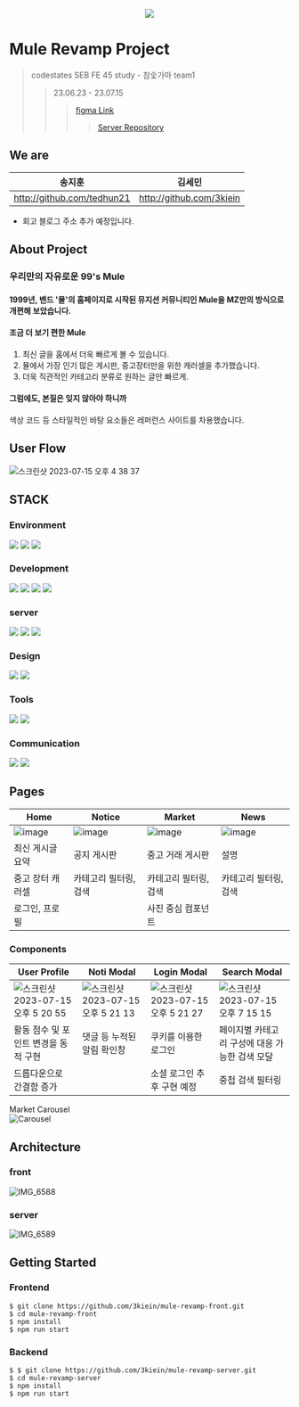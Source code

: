 <p align="center">
  <img src="https://github.com/3kiein/mule-revamp-front/assets/129928230/63c7c0f4-92f9-4379-bca9-314bbda73c1f" />
</p>

# Mule Revamp Project

> codestates SEB FE 45 study - 참숯가마 team1
>> 23.06.23 - 23.07.15
>>> [figma Link](https://www.figma.com/file/tTpOObaNAwFGg0De6oOgHB/mule?type=design&node-id=0%3A1&mode=design&t=WWYi6Kaen17lvYM3-1)
>>>> [Server Repository](https://github.com/3kiein/mule-revamp-server)

## We are
| 송지훈 | 김세민 |
| --- | --- |
| http://github.com/tedhun21 | http://github.com/3kiein |
+ 회고 블로그 주소 추가 예정입니다. 

## About Project

### 우리만의 자유로운 99's Mule

#### 1999년, 밴드 '뮬'의 홈페이지로 시작된 뮤지션 커뮤니티인 Mule을 MZ만의 방식으로 개편해 보았습니다.

#### 조금 더 보기 편한 Mule

1. 최신 글을 홈에서 더욱 빠르게 볼 수 있습니다.
2. 뮬에서 가장 인기 많은 게시판, 중고장터만을 위한 캐러셀을 추가했습니다.
3. 더욱 직관적인 카테고리 분류로 원하는 글만 빠르게.

#### 그럼에도, 본질은 잊지 않아야 하니까

색상 코드 등 스타일적인 바탕 요소들은 레퍼런스 사이트를 차용했습니다.

## User Flow
![스크린샷 2023-07-15 오후 4 38 37](https://github.com/3kiein/mule-revamp-front/assets/129928230/ba82a644-2d35-442a-b896-082cb6c99562)

## STACK

### Environment
<img src="https://img.shields.io/badge/Visual Studio Code-007ACC?style=for-the-badge&logo=visualstudiocode&logoColor=white">  <img src="https://img.shields.io/badge/git-F05032?style=for-the-badge&logo=git&logoColor=white"/>  <img src="https://img.shields.io/badge/git hub-181717?style=for-the-badge&logo=github&logoColor=white"/>

### Development
<img src="https://img.shields.io/badge/javascript-F7DF1E?style=for-the-badge&logo=javascript&logoColor=black">  <img src="https://img.shields.io/badge/react-61DAFB?style=for-the-badge&logo=react&logoColor=black">   <img src="https://img.shields.io/badge/react router-CA4245?style=for-the-badge&logo=reactrouter&logoColor=white"/>  <img src="https://img.shields.io/badge/axios-5A29E4?style=for-the-badge&logo=axios&logoColor=white"/>

### server
<img src="https://img.shields.io/badge/Node.js-339933?style=for-the-badge&logo=node.js&logoColor=white">  <img src="https://img.shields.io/badge/Nodemon-76D04B?style=for-the-badge&logo=nodemon&logoColor=white">  <img src="https://img.shields.io/badge/Express-000000?style=for-the-badge&logo=express&logoColor=white">

### Design
<img src="https://img.shields.io/badge/Figma-F24E1E?style=for-the-badge&logo=styledcomponents&logoColor=white"/>  <img src="https://img.shields.io/badge/styled components-DB7093?style=for-the-badge&logo=styledcomponents&logoColor=white"/>

### Tools
<img src="https://img.shields.io/badge/Prettier-F7B93E?style=for-the-badge&logo=prettier&logoColor=black">  <img src="https://img.shields.io/badge/ESLint-4B32C3?style=for-the-badge&logo=eslint&logoColor=white">

### Communication
<img src="https://img.shields.io/badge/Live Share-CCADF4?style=for-the-badge&logo=slideshare&logoColor=black">  <img src="https://img.shields.io/badge/Discord-5865F2?style=for-the-badge&logo=discord&logoColor=white">

## Pages

| Home | Notice | Market | News |
| --- | --- | --- | --- |
| ![image](https://github.com/3kiein/mule-revamp-front/assets/129928230/2be3d724-0a5a-487a-8e43-ed242a89bf47) | ![image](https://github.com/3kiein/mule-revamp-front/assets/129928230/af54f9d8-294a-4747-965d-3db02a755547) | ![image](https://github.com/3kiein/mule-revamp-front/assets/129928230/b4ab1d49-7562-4966-ac2e-5a57a6c291ed) | ![image](https://github.com/3kiein/mule-revamp-front/assets/129928230/815e1c72-4cc3-4a78-8e79-bd9e38c491f0) |
| 최신 게시글 요약 | 공지 게시판 | 중고 거래 게시판 | 설명 |
| 중고 장터 캐러셀 | 카테고리 필터링, 검색 | 카테고리 필터링, 검색 | 카테고리 필터링, 검색 |
| 로그인, 프로필 |  | 사진 중심 컴포넌트 |  |


### Components

| User Profile | Noti Modal | Login Modal | Search Modal |
| --- | --- | --- | --- |
| ![스크린샷 2023-07-15 오후 5 20 55](https://github.com/3kiein/mule-revamp-front/assets/129928230/9dd6acf6-01c7-4723-a486-c9c9bf748f30) | ![스크린샷 2023-07-15 오후 5 21 13](https://github.com/3kiein/mule-revamp-front/assets/129928230/28857f2e-0c8b-44b2-8a32-09763d24c5af) | ![스크린샷 2023-07-15 오후 5 21 27](https://github.com/3kiein/mule-revamp-front/assets/129928230/f0ed9942-f051-4e7c-bf3e-b7c80b8760cd) | ![스크린샷 2023-07-15 오후 7 15 15](https://github.com/3kiein/mule-revamp-front/assets/129928230/3fb88ee8-17ef-4d68-8e89-1ca212864378) |
| 활동 점수 및 포인트 변경을 동적 구현 | 댓글 등 누적된 알림 확인창 | 쿠키를 이용한 로그인 | 페이지별 카테고리 구성에 대응 가능한 검색 모달 |
| 드롭다운으로 간결함 증가 |  | 소셜 로그인 추후 구현 예정 | 중첩 검색 필터링 |

Market Carousel  
![Carousel](https://github.com/3kiein/mule-revamp-front/assets/129928230/043548c2-c489-4169-86bf-e838973226c7)

## Architecture
### front
![IMG_6588](https://github.com/3kiein/mule-revamp-front/assets/129928230/ee7450db-90ad-4bcc-aee0-6ceee9ab0f7e)

### server
![IMG_6589](https://github.com/3kiein/mule-revamp-front/assets/129928230/56845982-d017-4065-bfbb-774c2acc6a1c)

## Getting Started

### Frontend
```
$ git clone https://github.com/3kiein/mule-revamp-front.git
$ cd mule-revamp-front
$ npm install
$ npm run start
```

### Backend
```
$ $ git clone https://github.com/3kiein/mule-revamp-server.git
$ cd mule-revamp-server
$ npm install
$ npm run start
```
